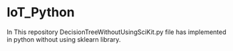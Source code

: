 # IoT_Python
In This repository DecisionTreeWithoutUsingSciKit.py file has implemented in python without using sklearn library.
